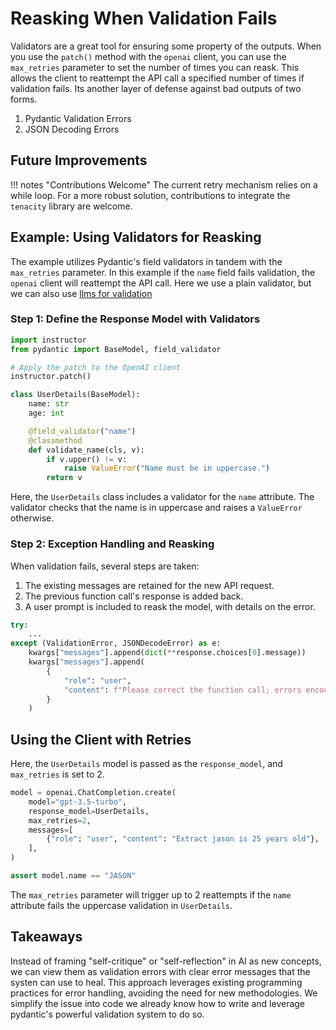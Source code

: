 # Reasking When Validation Fails

Validators are a great tool for ensuring some property of the outputs. When you use the `patch()` method with the `openai` client, you can use the `max_retries` parameter to set the number of times you can reask. This allows the client to reattempt the API call a specified number of times if validation fails. Its another layer of defense against bad outputs of two forms.

1. Pydantic Validation Errors
2. JSON Decoding Errors

## Future Improvements

!!! notes "Contributions Welcome"
    The current retry mechanism relies on a while loop. For a more robust solution, contributions to integrate the `tenacity` library are welcome.

## Example: Using Validators for Reasking

The example utilizes Pydantic's field validators in tandem with the `max_retries` parameter. In this example if the `name` field fails validation, the `openai` client will reattempt the API call. Here we use a plain validator, but we can also use [llms for validation](validation.md)

### Step 1: Define the Response Model with Validators

```python
import instructor
from pydantic import BaseModel, field_validator

# Apply the patch to the OpenAI client
instructor.patch()

class UserDetails(BaseModel):
    name: str
    age: int

    @field_validator("name")
    @classmethod
    def validate_name(cls, v):
        if v.upper() != v:
            raise ValueError("Name must be in uppercase.")
        return v
```

Here, the `UserDetails` class includes a validator for the `name` attribute. The validator checks that the name is in uppercase and raises a `ValueError` otherwise.

### Step 2: Exception Handling and Reasking

When validation fails, several steps are taken:

1. The existing messages are retained for the new API request.
2. The previous function call's response is added back.
3. A user prompt is included to reask the model, with details on the error.

```python
try:
    ...
except (ValidationError, JSONDecodeError) as e:
    kwargs["messages"].append(dict(**response.choices[0].message))
    kwargs["messages"].append(
        {
            "role": "user",
            "content": f"Please correct the function call; errors encountered:\n{e}",
        }
    )
```

## Using the Client with Retries

Here, the `UserDetails` model is passed as the `response_model`, and `max_retries` is set to 2.

```python
model = openai.ChatCompletion.create(
    model="gpt-3.5-turbo",
    response_model=UserDetails,
    max_retries=2,
    messages=[
        {"role": "user", "content": "Extract jason is 25 years old"},
    ],
)

assert model.name == "JASON"
```

The `max_retries` parameter will trigger up to 2 reattempts if the `name` attribute fails the uppercase validation in `UserDetails`.

## Takeaways

Instead of framing "self-critique" or "self-reflection" in AI as new concepts, we can view them as validation errors with clear error messages that the systen can use to heal. This approach leverages existing programming practices for error handling, avoiding the need for new methodologies. We simplify the issue into code we already know how to write and leverage pydantic's powerful validation system to do so.